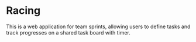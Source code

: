 # Racing

This is a web application for team sprints, allowing users to define tasks and track progresses on a shared task board with timer.